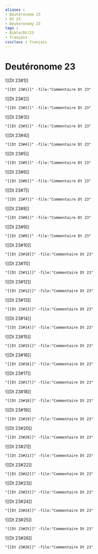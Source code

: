 ```yaml
---
aliases : 
- Deutéronome 23
- Dt 23
- Deuteronomy 23
tags : 
- Bible/Dt/23
- français
cssclass : français
---
```


# Deutéronome 23

![[Dt 23#1]]

```query
"[[Dt 23#1]]" -file:"Commentaire Dt 23"
```

![[Dt 23#2]]

```query
"[[Dt 23#2]]" -file:"Commentaire Dt 23"
```

![[Dt 23#3]]

```query
"[[Dt 23#3]]" -file:"Commentaire Dt 23"
```

![[Dt 23#4]]

```query
"[[Dt 23#4]]" -file:"Commentaire Dt 23"
```

![[Dt 23#5]]

```query
"[[Dt 23#5]]" -file:"Commentaire Dt 23"
```

![[Dt 23#6]]

```query
"[[Dt 23#6]]" -file:"Commentaire Dt 23"
```

![[Dt 23#7]]

```query
"[[Dt 23#7]]" -file:"Commentaire Dt 23"
```

![[Dt 23#8]]

```query
"[[Dt 23#8]]" -file:"Commentaire Dt 23"
```

![[Dt 23#9]]

```query
"[[Dt 23#9]]" -file:"Commentaire Dt 23"
```

![[Dt 23#10]]

```query
"[[Dt 23#10]]" -file:"Commentaire Dt 23"
```

![[Dt 23#11]]

```query
"[[Dt 23#11]]" -file:"Commentaire Dt 23"
```

![[Dt 23#12]]

```query
"[[Dt 23#12]]" -file:"Commentaire Dt 23"
```

![[Dt 23#13]]

```query
"[[Dt 23#13]]" -file:"Commentaire Dt 23"
```

![[Dt 23#14]]

```query
"[[Dt 23#14]]" -file:"Commentaire Dt 23"
```

![[Dt 23#15]]

```query
"[[Dt 23#15]]" -file:"Commentaire Dt 23"
```

![[Dt 23#16]]

```query
"[[Dt 23#16]]" -file:"Commentaire Dt 23"
```

![[Dt 23#17]]

```query
"[[Dt 23#17]]" -file:"Commentaire Dt 23"
```

![[Dt 23#18]]

```query
"[[Dt 23#18]]" -file:"Commentaire Dt 23"
```

![[Dt 23#19]]

```query
"[[Dt 23#19]]" -file:"Commentaire Dt 23"
```

![[Dt 23#20]]

```query
"[[Dt 23#20]]" -file:"Commentaire Dt 23"
```

![[Dt 23#21]]

```query
"[[Dt 23#21]]" -file:"Commentaire Dt 23"
```

![[Dt 23#22]]

```query
"[[Dt 23#22]]" -file:"Commentaire Dt 23"
```

![[Dt 23#23]]

```query
"[[Dt 23#23]]" -file:"Commentaire Dt 23"
```

![[Dt 23#24]]

```query
"[[Dt 23#24]]" -file:"Commentaire Dt 23"
```

![[Dt 23#25]]

```query
"[[Dt 23#25]]" -file:"Commentaire Dt 23"
```

![[Dt 23#26]]

```query
"[[Dt 23#26]]" -file:"Commentaire Dt 23"
```

